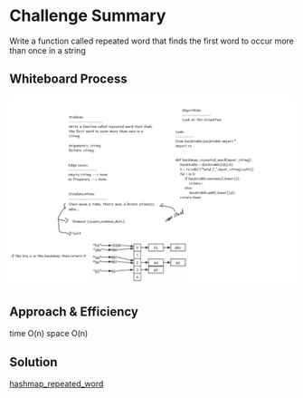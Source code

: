 # Challenge Summary
Write a function called repeated word that finds the first word to occur more than once in a string

## Whiteboard Process
![hashmap_repeated_word](../hashmap_repeated_word.png)

## Approach & Efficiency
time O(n)
space O(n)

## Solution
[hashmap_repeated_word](./hashmap_repeated_word.py)